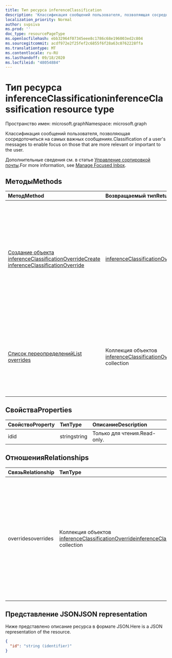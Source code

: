 ```yaml
---
title: Тип ресурса inferenceClassification
description: 'Классификация сообщений пользователя, позволяющая сосредоточиться на самых важных сообщениях. '
localization_priority: Normal
author: svpsiva
ms.prod: ''
doc_type: resourcePageType
ms.openlocfilehash: ebb32964f07345eee8c1786c68e196003ed2c804
ms.sourcegitcommit: acdf972e2f25fef2c6855f6f28a63c0762228ffa
ms.translationtype: MT
ms.contentlocale: ru-RU
ms.lasthandoff: 09/18/2020
ms.locfileid: "48054884"
---
```

# <a name="inferenceclassification-resource-type"></a><span data-ttu-id="fb067-103">Тип ресурса inferenceClassification</span><span class="sxs-lookup"><span data-stu-id="fb067-103">inferenceClassification resource type</span></span>

<span data-ttu-id="fb067-104">Пространство имен: microsoft.graph</span><span class="sxs-lookup"><span data-stu-id="fb067-104">Namespace: microsoft.graph</span></span>

<span data-ttu-id="fb067-105">Классификация сообщений пользователя, позволяющая сосредоточиться на самых важных сообщениях.</span><span class="sxs-lookup"><span data-stu-id="fb067-105">Classification of a user's messages to enable focus on those that are more relevant or important to the user.</span></span>

<span data-ttu-id="fb067-106">Дополнительные сведения см. в статье [Управление сортировкой почты](manage-focused-inbox.md).</span><span class="sxs-lookup"><span data-stu-id="fb067-106">For more information, see [Manage Focused Inbox](manage-focused-inbox.md).</span></span>


## <a name="methods"></a><span data-ttu-id="fb067-107">Методы</span><span class="sxs-lookup"><span data-stu-id="fb067-107">Methods</span></span>

| <span data-ttu-id="fb067-108">Метод</span><span class="sxs-lookup"><span data-stu-id="fb067-108">Method</span></span>           | <span data-ttu-id="fb067-109">Возвращаемый тип</span><span class="sxs-lookup"><span data-stu-id="fb067-109">Return Type</span></span>    |<span data-ttu-id="fb067-110">Описание</span><span class="sxs-lookup"><span data-stu-id="fb067-110">Description</span></span>|
|:---------------|:--------|:----------|
|[<span data-ttu-id="fb067-111">Создание объекта inferenceClassificationOverride</span><span class="sxs-lookup"><span data-stu-id="fb067-111">Create inferenceClassificationOverride</span></span>](../api/inferenceclassification-post-overrides.md) |[<span data-ttu-id="fb067-112">inferenceClassificationOverride</span><span class="sxs-lookup"><span data-stu-id="fb067-112">inferenceClassificationOverride</span></span>](inferenceclassificationoverride.md)| <span data-ttu-id="fb067-p101">Создание переопределения для отправителя, указанному по SMTP-адресу. Последующие сообщения с этого SMTP-адреса всегда будут классифицироваться так, как указано в переопределении.</span><span class="sxs-lookup"><span data-stu-id="fb067-p101">Create an override for a sender identified by an SMTP address. Future messages from that SMTP address will be consistently classified as specified in the override.</span></span>|
|[<span data-ttu-id="fb067-115">Список переопределений</span><span class="sxs-lookup"><span data-stu-id="fb067-115">List overrides</span></span>](../api/inferenceclassification-list-overrides.md) |<span data-ttu-id="fb067-116">Коллекция объектов [inferenceClassificationOverride](inferenceclassificationoverride.md)</span><span class="sxs-lookup"><span data-stu-id="fb067-116">[inferenceClassificationOverride](inferenceclassificationoverride.md) collection</span></span>| <span data-ttu-id="fb067-117">Получение переопределений, настроенных пользователем для классификации сообщений от определенных отправителей.</span><span class="sxs-lookup"><span data-stu-id="fb067-117">Get the overrides that a user has set up to always classify messages from certain senders in specific ways.</span></span>|

## <a name="properties"></a><span data-ttu-id="fb067-118">Свойства</span><span class="sxs-lookup"><span data-stu-id="fb067-118">Properties</span></span>
| <span data-ttu-id="fb067-119">Свойство</span><span class="sxs-lookup"><span data-stu-id="fb067-119">Property</span></span>     | <span data-ttu-id="fb067-120">Тип</span><span class="sxs-lookup"><span data-stu-id="fb067-120">Type</span></span>   |<span data-ttu-id="fb067-121">Описание</span><span class="sxs-lookup"><span data-stu-id="fb067-121">Description</span></span>|
|:---------------|:--------|:----------|
|<span data-ttu-id="fb067-122">id</span><span class="sxs-lookup"><span data-stu-id="fb067-122">id</span></span>|<span data-ttu-id="fb067-123">string</span><span class="sxs-lookup"><span data-stu-id="fb067-123">string</span></span>| <span data-ttu-id="fb067-124">Только для чтения.</span><span class="sxs-lookup"><span data-stu-id="fb067-124">Read-only.</span></span>|

## <a name="relationships"></a><span data-ttu-id="fb067-125">Отношения</span><span class="sxs-lookup"><span data-stu-id="fb067-125">Relationships</span></span>
| <span data-ttu-id="fb067-126">Связь</span><span class="sxs-lookup"><span data-stu-id="fb067-126">Relationship</span></span> | <span data-ttu-id="fb067-127">Тип</span><span class="sxs-lookup"><span data-stu-id="fb067-127">Type</span></span>   |<span data-ttu-id="fb067-128">Описание</span><span class="sxs-lookup"><span data-stu-id="fb067-128">Description</span></span>|
|:---------------|:--------|:----------|
|<span data-ttu-id="fb067-129">overrides</span><span class="sxs-lookup"><span data-stu-id="fb067-129">overrides</span></span>|<span data-ttu-id="fb067-130">Коллекция объектов [inferenceClassificationOverride](inferenceclassificationoverride.md)</span><span class="sxs-lookup"><span data-stu-id="fb067-130">[inferenceClassificationOverride](inferenceclassificationoverride.md) collection</span></span>| <span data-ttu-id="fb067-p102">Набор переопределений пользователя, классифицирующих сообщения от определенных отправителей указанными способами: `focused` или `other`. Только для чтения. Допускается значение null.</span><span class="sxs-lookup"><span data-stu-id="fb067-p102">A set of overrides for a user to always classify messages from specific senders in certain ways: `focused`, or `other`. Read-only. Nullable.</span></span>|

## <a name="json-representation"></a><span data-ttu-id="fb067-134">Представление JSON</span><span class="sxs-lookup"><span data-stu-id="fb067-134">JSON representation</span></span>

<span data-ttu-id="fb067-135">Ниже представлено описание ресурса в формате JSON.</span><span class="sxs-lookup"><span data-stu-id="fb067-135">Here is a JSON representation of the resource.</span></span>

<!-- {
  "blockType": "resource",
  "optionalProperties": [

  ],
  "baseType": "microsoft.graph.entity",
  "@odata.type": "microsoft.graph.inferenceClassification",
  "@odata.annotations": [
    {
      "property": "overrides",
      "capabilities": {
        "changeTracking": false,
        "expandable": false,
        "searchable": false
      }
    }
  ]
}-->

```json
{
  "id": "string (identifier)"
}

```

<!-- uuid: 8fcb5dbc-d5aa-4681-8e31-b001d5168d79
2015-10-25 14:57:30 UTC -->
<!-- {
  "type": "#page.annotation",
  "description": "inferenceClassification resource",
  "keywords": "",
  "section": "documentation",
  "tocPath": ""
}-->

